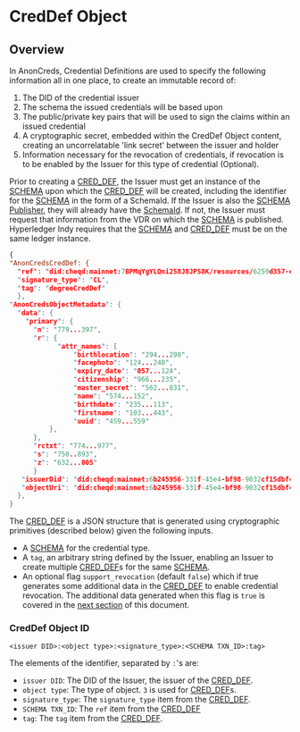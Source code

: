 # CredDef Object

## Overview

In AnonCreds, Credential Definitions are used to specify the following information all in one place, to create an immutable record of:

1. The DID of the credential issuer
2. The schema the issued credentials will be based upon
3. The public/private key pairs that will be used to sign the claims within an issued credential
4. A cryptographic secret, embedded within the CredDef Object content, creating an uncorrelatable 'link secret' between the issuer and holder
5. Information necessary for the revocation of credentials, if revocation is to be enabled by the Issuer for this type of credential (Optional).



Prior to creating a [CRED\_DEF](https://anoncreds-wg.github.io/anoncreds-spec/#term:cred\_def), the Issuer must get an instance of the [SCHEMA](https://anoncreds-wg.github.io/anoncreds-spec/#term:schema) upon which the [CRED\_DEF](https://anoncreds-wg.github.io/anoncreds-spec/#term:cred\_def) will be created, including the identifier for the [SCHEMA](https://anoncreds-wg.github.io/anoncreds-spec/#term:schema) in the form of a SchemaId. If the Issuer is also the [SCHEMA Publisher](https://anoncreds-wg.github.io/anoncreds-spec/#term:schema-publisher), they will already have the [SchemaId](https://anoncreds-wg.github.io/anoncreds-spec/#term:schema). If not, the Issuer must request that information from the VDR on which the [SCHEMA](https://anoncreds-wg.github.io/anoncreds-spec/#term:schema) is published. Hyperledger Indy requires that the [SCHEMA](https://anoncreds-wg.github.io/anoncreds-spec/#term:schema) and [CRED\_DEF](https://anoncreds-wg.github.io/anoncreds-spec/#term:cred\_def) must be on the same ledger instance.





```json
{
"AnonCredsCredDef: {
  "ref": "did:cheqd:mainnet:7BPMqYgYLQni258J8JPS8K/resources/6259d357-eeb1-4b98-8bee-12a8390d3497",,
  "signature_type": "CL",
  "tag": "degreeCredDef"
  },
"AnonCredsObjectMetadata": {
  "data": {
    "primary": {
      "n": "779...397",
      "r": {
            "attr_names": [
                "birthlocation": "294...298",
                "facephoto": "124...240",
                "expiry_date": "057...124",
                "citizenship": "966...235",
                "master_secret": "562...831",
                "name": "574...152",
                "birthdate": "235...113",
                "firstname": "103...443",
                "uuid": "459...559"
          },
      },
      "rctxt": "774...977",
      "s": "750..893",
      "z": "632...005"
      }
   "issuerDid": "did:cheqd:mainnet:6b245956-331f-45e4-bf98-9032cf15dbf4",      
   "objectUri": "did:cheqd:mainnet:6b245956-331f-45e4-bf98-9032cf15dbf4/resources/c3bf9bf3-b2de-434b-8689-ad363b62641c"
  },  
}
```

The [CRED\_DEF](https://anoncreds-wg.github.io/anoncreds-spec/#term:cred\_def) is a JSON structure that is generated using cryptographic primitives (described below) given the following inputs.

* A [SCHEMA](https://anoncreds-wg.github.io/anoncreds-spec/#term:schema) for the credential type.
* A `tag`, an arbitrary string defined by the Issuer, enabling an Issuer to create multiple [CRED\_DEF](https://anoncreds-wg.github.io/anoncreds-spec/#term:cred\_def)s for the same [SCHEMA](https://anoncreds-wg.github.io/anoncreds-spec/#term:schema).
* An optional flag `support_revocation` (default `false`) which if true generates some additional data in the [CRED\_DEF](https://anoncreds-wg.github.io/anoncreds-spec/#term:cred\_def) to enable credential revocation. The additional data generated when this flag is `true` is covered in the [next section](https://anoncreds-wg.github.io/anoncreds-spec/#issuer-create-and-publish-revocation-registry-object) of this document.



### CredDef Object ID

```
<issuer DID>:<object type>:<signature_type>:<SCHEMA TXN_ID>:tag>
```

The elements of the identifier, separated by `:`'s are:

* `issuer DID`: The DID of the Issuer, the issuer of the [CRED\_DEF](https://anoncreds-wg.github.io/anoncreds-spec/#term:cred\_def).
* `object type`: The type of object. `3` is used for [CRED\_DEF](https://anoncreds-wg.github.io/anoncreds-spec/#term:cred\_def)s.
* `signature_type`: The `signature_type` item from the [CRED\_DEF](https://anoncreds-wg.github.io/anoncreds-spec/#term:cred\_def).
* `SCHEMA TXN_ID`: The `ref` item from the [CRED\_DEF](https://anoncreds-wg.github.io/anoncreds-spec/#term:cred\_def)
* `tag`: The `tag` item from the [CRED\_DEF](https://anoncreds-wg.github.io/anoncreds-spec/#term:cred\_def).
